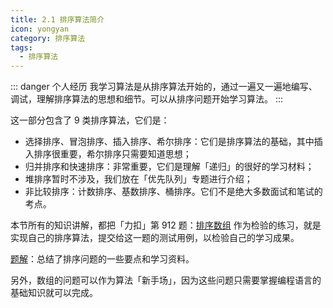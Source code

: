 ```yaml
---
title: 2.1 排序算法简介
icon: yongyan
category: 排序算法
tags:
  - 排序算法
---
```


::: danger 个人经历
我学习算法是从排序算法开始的，通过一遍又一遍地编写、调试，理解排序算法的思想和细节。可以从排序问题开始学习算法。
:::

这一部分包含了 9 类排序算法，它们是：

+ 选择排序、冒泡排序、插入排序、希尔排序：它们是排序算法的基础，其中插入排序很重要，希尔排序只需要知道思想；
+ 归并排序和快速排序：非常重要，它们是理解「递归」的很好的学习材料；
+ 堆排序暂时不涉及，我们放在「优先队列」专题进行介绍；
+ 非比较排序：计数排序、基数排序、桶排序。它们不是绝大多数面试和笔试的考点。

本节所有的知识讲解，都把「力扣」第 912 题：[排序数组](https://leetcode-cn.com/problems/sort-an-array/) 作为检验的练习，就是实现自己的排序算法，提交给这一题的测试用例，以检验自己的学习成果。

[题解](https://leetcode-cn.com/problems/sort-an-array/solution/fu-xi-ji-chu-pai-xu-suan-fa-java-by-liweiwei1419/)：总结了排序问题的一些要点和学习资料。


另外，数组的问题可以作为算法「新手场」，因为这些问题只需要掌握编程语言的基础知识就可以完成。